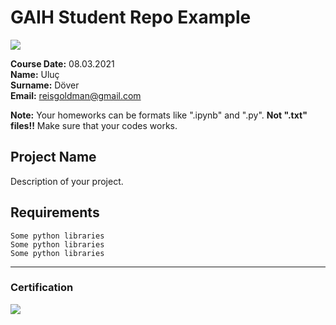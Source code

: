 # GAIH Student Repo Example
![](img/newlogo.png)

**Course Date:** 08.03.2021 <br/>
**Name:** Uluç <br/>
**Surname:** Döver <br />
**Email:** reisgoldman@gmail.com


**Note:** Your homeworks can be formats like ".ipynb" and ".py". **Not ".txt" files!!** Make sure that your codes works.  

## Project Name
Description of your project.

## Requirements
```
Some python libraries
Some python libraries
Some python libraries
```
---

### Certification
![](img/TopLearnerCertificate.png)

